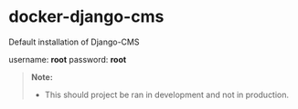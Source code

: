 # docker-django-cms
Default installation of Django-CMS

username: **root**
password: **root**

> **Note:**
> 
> - This should project be ran in development and not in production.
